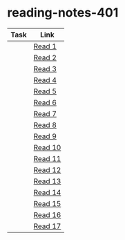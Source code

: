 # reading-notes-401

| Task  |  Link |
|---|---|
| | [Read 1](-----------------------)  |
|| [Read 2](https://ahmadkheder-401-advanced-javascript.github.io/reading-notes/read2) |
|| [Read 3](https://github.com/ahmadkheder-401-advanced-javascript/reading-notes/blob/master/read3.md)|
| |[Read 4](https://github.com/ahmadkheder-401-advanced-javascript/reading-notes/blob/master/read4.md)|
| |[Read 5](https://github.com/ahmadkheder-401-advanced-javascript/reading-notes/blob/master/read5.md)|
| |[Read 6](https://github.com/ahmadkheder-401-advanced-javascript/reading-notes/blob/master/read6.md)|
|  |[Read 7](https://github.com/ahmadkheder-401-advanced-javascript/reading-notes/blob/master/read7.md)|
|  |[Read 8](https://github.com/ahmadkheder-401-advanced-javascript/reading-notes/blob/master/read8.md)|
|  |[Read 9](https://github.com/ahmadkheder-401-advanced-javascript/reading-notes/blob/master/read9.md)|
|  |[Read 10](https://github.com/ahmadkheder-401-advanced-javascript/reading-notes/blob/master/read10.md)|
|  |[Read 11](https://github.com/ahmadkheder-401-advanced-javascript/reading-notes/blob/master/read11.md)|
|  |[Read 12](https://github.com/ahmadkheder-401-advanced-javascript/reading-notes/blob/master/read12.md)|
|  |[Read 13](https://github.com/ahmadkheder-401-advanced-javascript/reading-notes/blob/master/read13.md)|
|  |[Read 14](https://github.com/ahmadkheder-401-advanced-javascript/reading-notes/blob/master/read14.md)|
|  |[Read 15](https://github.com/ahmadkheder-401-advanced-javascript/reading-notes/blob/master/read15.md)|
|  |[Read 16](https://github.com/ahmadkheder-401-advanced-javascript/reading-notes/blob/master/read16.md)|
|  |[Read 17](https://github.com/ahmadkheder-401-advanced-javascript/reading-notes/blob/master/read17.md)|